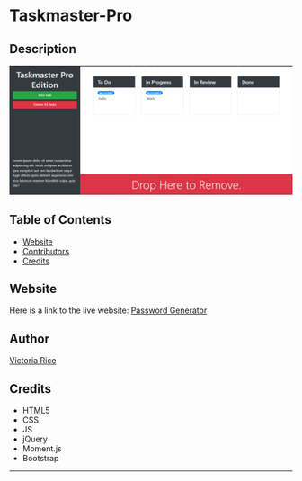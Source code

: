 # Taskmaster-Pro


## Description 
![alt text](./assets/Screenshot-Taskmaster.png)


## Table of Contents 
* [Website](#website)
* [Contributors](#contributors)
* [Credits](#credits)

## Website
Here is a link to the live website:
[Password Generator](https://vtori37.github.io/password-generator/)


## Author
[Victoria Rice](https://github.com/vtori37)


## Credits
* HTML5
* CSS 
* JS
* jQuery
* Moment.js
* Bootstrap
--- 